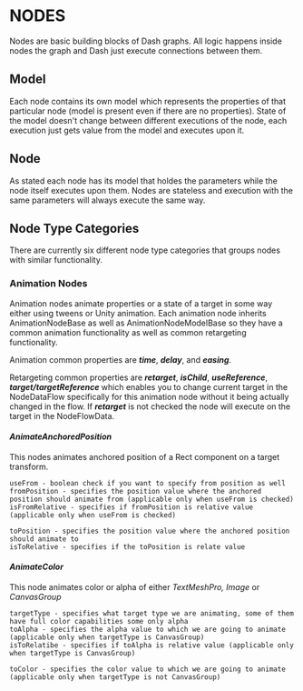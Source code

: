 # NODES

Nodes are basic building blocks of Dash graphs. All logic happens inside nodes the graph and Dash just execute connections between them. 

## Model

Each node contains its own model which represents the properties of that particular node (model is present even if there are no properties). State of the model doesn't change between different executions of the node, each execution just gets value from the model and executes upon it.

## Node

As stated each node has its model that holdes the parameters while the node itself executes upon them. Nodes are stateless and execution with the same parameters will always execute the same way.

## Node Type Categories

There are currently six different node type categories that groups nodes with similar functionality.

### Animation Nodes

Animation nodes animate properties or a state of a target in some way either using tweens or Unity animation. Each animation node inherits AnimationNodeBase as well as AnimationNodeModelBase so they have a common animation functionality as well as common retargeting functionality. 

Animation common properties are *__time__*, *__delay__*, and *__easing__*.

Retargeting common properties are *__retarget__*, *__isChild__*, *__useReference__*, *__target/targetReference__* which enables you to change current target in the NodeDataFlow specifically for this animation node without it being actually changed in the flow. If *__retarget__* is not checked the node will execute on the target in the NodeFlowData.

#### *AnimateAnchoredPosition*

This nodes animates anchored position of a Rect component on a target transform. 

```
useFrom - boolean check if you want to specify from position as well
fromPosition - specifies the position value where the anchored position should animate from (applicable only when useFrom is checked)
isFromRelative - specifies if fromPosition is relative value (applicable only when useFrom is checked)

toPosition - specifies the position value where the anchored position should animate to
isToRelative - specifies if the toPosition is relate value
```

#### *AnimateColor*

This node animates color or alpha of either *TextMeshPro, Image* or *CanvasGroup*

```
targetType - specifies what target type we are animating, some of them have full color capabilities some only alpha
toAlpha - specifies the alpha value to which we are going to animate (applicable only when targetType is CanvasGroup)
isToRelatibe - specifies if toAlpha is relative value (applicable only when targetType is CanvasGroup)

toColor - specifies the color value to which we are going to animate (applicable only when targetType is not CanvasGroup)
```





